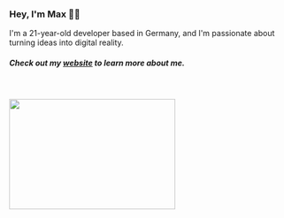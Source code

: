 ### Hey, I'm Max 👋🏼
I'm a 21-year-old developer based in Germany, and I'm passionate about turning ideas into digital reality.
##### Check out my [website](https://maxportfoliosite.netlify.app/) to learn more about me.

<br/>
<br/>

<img src="https://github.com/karuzoXam/karuzoXam/assets/60605508/57327d16-820c-4a01-9098-152a62c74eb1" width="300px" height="200px" />


